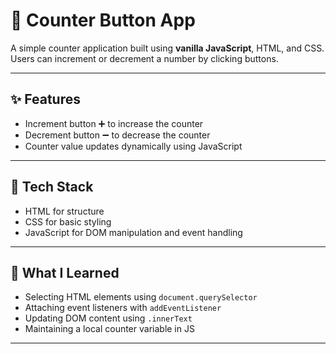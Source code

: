 # 🔢 Counter Button App

A simple counter application built using **vanilla JavaScript**, HTML, and CSS.  
Users can increment or decrement a number by clicking buttons.

---

## ✨ Features

- Increment button ➕ to increase the counter
- Decrement button ➖ to decrease the counter
- Counter value updates dynamically using JavaScript

---

## 🔧 Tech Stack

- HTML for structure
- CSS for basic styling
- JavaScript for DOM manipulation and event handling

---

## 🧠 What I Learned

- Selecting HTML elements using `document.querySelector`
- Attaching event listeners with `addEventListener`
- Updating DOM content using `.innerText`
- Maintaining a local counter variable in JS

---
